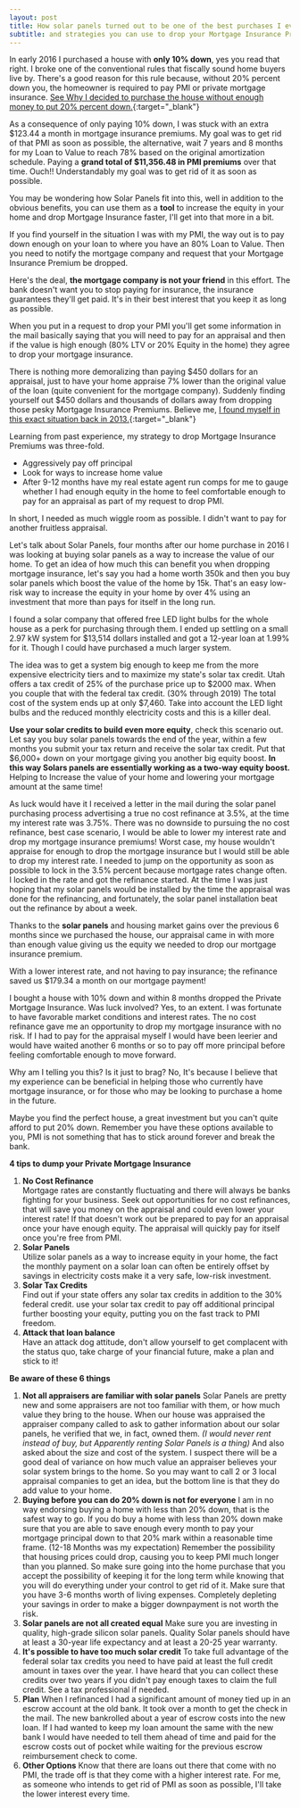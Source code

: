```yaml
---
layout: post
title: How solar panels turned out to be one of the best purchases I ever made
subtitle: and strategies you can use to drop your Mortgage Insurance Premiums
---
```



In early 2016 I purchased a house with **only 10% down**, yes you read that right. I broke one of the conventional rules that fiscally sound home buyers live by.  There's a good reason for this rule because, without 20% percent down you, the homeowner is required to pay PMI or private mortgage insurance.  [See Why I decided to purchase the house without enough money to put 20% percent down.](/2017-03-20-second-home/ "A great investment"){:target="_blank"}  
  
As a consequence of only paying 10% down, I was stuck with an extra $123.44 a month in mortgage insurance premiums.  My goal was to get rid of that PMI as soon as possible, the alternative, wait 7 years and 8 months for my Loan to Value to reach 78% based on the original amortization schedule.  Paying a **grand total of $11,356.48 in PMI premiums** over that time.  Ouch!!  Understandably my goal was to get rid of it as soon as possible.
  
You may be wondering how Solar Panels fit into this, well in addition to the obvious benefits, you can use them as a **tool** to increase the equity in your home and drop Mortgage Insurance faster, I'll get into that more in a bit.

If you find yourself in the situation I was with my PMI, the way out is to pay down enough on your loan to where you have an 80% Loan to Value.  Then you need to notify the mortgage company and request that your Mortgage Insurance Premium be dropped.

Here's the deal, **the mortgage company is not your friend** in this effort.  The bank doesn't want you to stop paying for insurance, the insurance guarantees they'll get paid.  It's in their best interest that you keep it as long as possible.

When you put in a request to drop your PMI you'll get some information in the mail basically saying that you will need to pay for an appraisal and then if the value is high enough (80% LTV or 20% Equity in the home) they agree to drop your mortgage insurance.

There is nothing more demoralizing than paying $450 dollars for an appraisal, just to have your home appraise 7% lower than the original value of the loan (quite convenient for the mortgage company). Suddenly finding yourself out $450 dollars and thousands of dollars away from dropping those pesky Mortgage Insurance Premiums.  Believe me, [I found myself in this exact situation back in 2013.](/2017-03-20-hard-lessons-learned-dropping-pmi/ "Lessons learned"){:target="_blank"}

Learning from past experience, my strategy to drop Mortgage Insurance Premiums was three-fold.

* Aggressively pay off principal 
* Look for ways to increase home value
* After 9-12 months have my real estate agent run comps for me to gauge whether I had enough equity in the home to feel comfortable enough to pay for an appraisal as part of my request to drop PMI.

In short, I needed as much wiggle room as possible.  I didn't want to pay for another fruitless appraisal.

Let's talk about Solar Panels, four months after our home purchase in 2016 I was looking at buying solar panels as a way to increase the value of our home.  To get an idea of how much this can benefit you when dropping mortgage insurance, let's say you had a home worth 350k and then you buy solar panels which boost the value of the home by 15k.  That's an easy low-risk way to increase the equity in your home by over 4% using an investment that more than pays for itself in the long run.

I found a solar company that offered free LED light bulbs for the whole house as a perk for purchasing through them.  I ended up settling on a small 2.97 kW system for $13,514 dollars installed and got a 12-year loan at 1.99% for it.  Though I could have purchased a much larger system.

The idea was to get a system big enough to keep me from the more expensive electricity tiers and to maximize my state's solar tax credit. Utah offers a tax credit of 25% of the purchase price up to $2000 max.  When you couple that with the federal tax credit. (30% through 2019) The total cost of the system ends up at only $7,460.  Take into account the LED light bulbs and the reduced monthly electricity costs and this is a killer deal. 

**Use your solar credits to build even more equity**, check this scenario out.  Let say you buy solar panels towards the end of the year, within a few months you submit your tax return and receive the solar tax credit.  Put that $6,000+ down on your mortgage giving you another big equity boost. **In this way Solars panels are  essentially working as a two-way equity boost.**  Helping to Increase the value of your home and lowering your mortgage amount at the same time!

As luck would have it I received a letter in the mail during the solar panel purchasing process advertising a true no cost refinance at 3.5%, at the time my interest rate was 3.75%.  There was no downside to pursuing the no cost refinance, best case scenario, I would be able to lower my interest rate and drop my mortgage insurance premiums!  Worst case, my house wouldn't appraise for enough to drop the mortgage insurance but I would still be able to drop my interest rate.  I needed to jump on the opportunity as soon as possible to lock in the 3.5% percent because mortgage rates change often.  I locked in the rate and got the refinance started.  At the time I was just hoping that my solar panels would be installed by the time the appraisal was done for the refinancing, and fortunately, the solar panel installation beat out the refinance by about a week.  

Thanks to the **solar panels** and housing market gains over the previous 6 months since we purchased the house, our appraisal came in with more than enough value giving us the equity we needed to drop our mortgage insurance premium.

With a lower interest rate, and not having to pay insurance; the refinance saved us $179.34 a month on our mortgage payment!

I bought a house with 10% down and within 8 months dropped the Private Mortgage Insurance. Was luck involved?  Yes, to an extent. I was fortunate to have favorable market conditions and interest rates.  The no cost refinance gave me an opportunity to drop my mortgage insurance with no risk.  If I had to pay for the appraisal myself I would have been leerier and would have waited another 6 months or so to pay off more principal before feeling comfortable enough to move forward.

Why am I telling you this?  Is it just to brag?  No, It's because I believe that my experience can be beneficial in helping those who currently have mortgage insurance, or for those who may be looking to purchase a home in the future.

Maybe you find the perfect house, a great investment but you can't quite afford to put 20% down.  Remember you have these options available to you, PMI is not something that has to stick around forever and break the bank.

**4 tips to dump your Private Mortgage Insurance**  

1. **No Cost Refinance**  
Mortgage rates are constantly fluctuating and there will always be banks fighting for your business.  Seek out opportunities for no cost refinances, that will save you money on the appraisal and could even lower your interest rate!  If that doesn't work out be prepared to pay for an appraisal once your have enough equity.  The appraisal will quickly pay for itself once you're free from PMI.  
2.  **Solar Panels**  
Utilize solar panels as a way to increase equity in your home, the fact the monthly payment on a solar loan can often be entirely offset by savings in electricity costs make it a very safe, low-risk investment.
3.  **Solar Tax Credits**  
Find out if your state offers any solar tax credits in addition to the 30% federal credit.  use your solar tax credit to pay off additional principal further boosting your equity, putting you on the fast track to PMI freedom.
4.  **Attack that loan balance**  
Have an attack dog attitude, don't allow yourself to get complacent with the status quo, take charge of your financial future, make a plan and stick to it!

**Be aware of these 6 things**

1.  **Not all appraisers are familiar with solar panels**
Solar Panels are pretty new and some appraisers are not too familiar with them, or how much value they bring to the house.  When our house was appraised the appraiser company called to ask to gather information about our solar panels, he verified that we, in fact, owned them.  *(I would never rent instead of buy, but Apparently renting Solar Panels is a thing)*  And also asked about the size and cost of the system.  I suspect there will be a good deal of variance on how much value an appraiser believes your solar system brings to the home. So you may want to call 2 or 3 local appraisal companies to get an idea, but the bottom line is that they do add value to your home.  
2.  **Buying before you can do 20% down is not for everyone**
I am in no way endorsing buying a home with less than 20% down, that is the safest way to go.  If you do buy a home with less than 20% down make sure that you are able to save enough every month to pay your mortgage principal down to that 20% mark within a reasonable time frame.  (12-18 Months was my expectation) Remember the possibility that housing prices could drop, causing you to keep PMI much longer than you planned.  So make sure going into the home purchase that you accept the possibility of keeping it for the long term while knowing that you will do everything under your control to get rid of it.  Make sure that you have 3-6 months worth of living expenses.  Completely depleting your savings in order to make a bigger downpayment is not worth the risk.
3.  **Solar panels are not all created equal**
Make sure you are investing in quality, high-grade silicon solar panels. Quality Solar panels should have at least a 30-year life expectancy and at least a 20-25 year warranty.
4.  **It's possible to have too much solar credit**
To take full advantage of the federal solar tax credits you need to have paid at least the full credit amount in taxes over the year.  I have heard that you can collect these credits over two years if you didn't pay enough taxes to claim the full credit.  See a tax professional if needed.
5.  **Plan**
When I refinanced I had a significant amount of money tied up in an escrow account at the old bank.  It took over a month to get the check in the mail.  The new bankrolled about a year of escrow costs into the new loan.  If I had wanted to keep my loan amount the same with the new bank I would have needed to tell them ahead of time and paid for the escrow costs out of pocket while waiting for the previous escrow reimbursement check to come.
6.  **Other Options**
Know that there are loans out there that come with no PMI, the trade off is that they come with a higher interest rate.  For me, as someone who intends to get rid of PMI as soon as possible, I'll take the lower interest every time.  